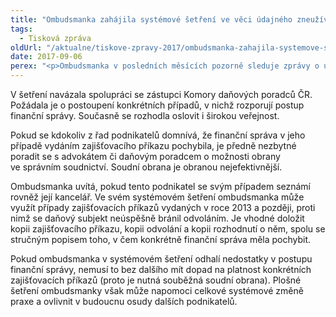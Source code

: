 ```yaml
---
title: "Ombudsmanka zahájila systémové šetření ve věci údajného zneužívání zajišťovacích příkazů finanční správou"
tags:
  - Tisková zpráva
oldUrl: "/aktualne/tiskove-zpravy-2017/ombudsmanka-zahajila-systemove-setreni-ve-veci-udajneho-zneuzivani-zajistovacich-pr"
date: 2017-09-06
perex: "<p>Ombudsmanka v posledních měsících pozorně sleduje zprávy o údajných nezákonných postupech finanční správy při vydávání zajišťovacích příkazů. Ač obsah i četnost dosavadních podnětů řešených ombudsmanem zatím nenasvědčuje riziku jejich plošného zneužívání, nebere tyto indicie na lehkou váhu a rozhodla se postupy finanční správy prověřit v systémovém šetření.</p>"
---
```


<!-- imported from the old website -->

<p>V šetření navázala spolupráci se zástupci Komory daňových poradců ČR. Požádala je o postoupení konkrétních případů, v nichž rozporují postup finanční správy. Současně se rozhodla oslovit i širokou veřejnost.</p> <p>Pokud se kdokoliv z řad podnikatelů domnívá, že finanční správa v jeho případě vydáním zajišťovacího příkazu pochybila, je předně nezbytné poradit se s advokátem či daňovým poradcem o možnosti obrany ve správním soudnictví. Soudní obrana je obranou nejefektivnější. </p> <p>Ombudsmanka uvítá, pokud tento podnikatel se svým případem seznámí rovněž její kancelář. Ve svém systémovém šetření ombudsmanka může využít případy zajišťovacích příkazů vydaných v roce 2013 a později, proti nimž se daňový subjekt neúspěšně bránil odvoláním. Je vhodné doložit kopii zajišťovacího příkazu, kopii odvolání a kopii rozhodnutí o něm, spolu se stručným popisem toho, v čem konkrétně finanční správa měla pochybit.</p> <p>Pokud ombudsmanka v systémovém šetření odhalí nedostatky v postupu finanční správy, nemusí to bez dalšího mít dopad na platnost konkrétních zajišťovacích příkazů (proto je nutná souběžná soudní obrana). Plošné šetření ombudsmanky však může napomoci celkové systémové změně praxe a ovlivnit v budoucnu osudy dalších podnikatelů. </p>

